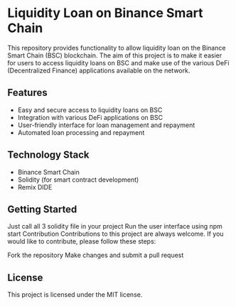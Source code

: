 # Liquidity Loan on Binance Smart Chain
This repository provides functionality to allow liquidity loan on the Binance Smart Chain (BSC) blockchain. The aim of this project is to make it easier for users to access liquidity loans on BSC and make use of the various DeFi (Decentralized Finance) applications available on the network.

## Features
 - Easy and secure access to liquidity loans on BSC
- Integration with various DeFi applications on BSC
- User-friendly interface for loan management and repayment
- Automated loan processing and repayment
## Technology Stack
 - Binance Smart Chain
 - Solidity (for smart contract development)
- Remix DIDE
## Getting Started
  Just call all 3 solidity file in your project
Run the user interface using npm start
Contribution
Contributions to this project are always welcome. If you would like to contribute, please follow these steps:

Fork the repository
Make changes and submit a pull request
## License
This project is licensed under the MIT license.
